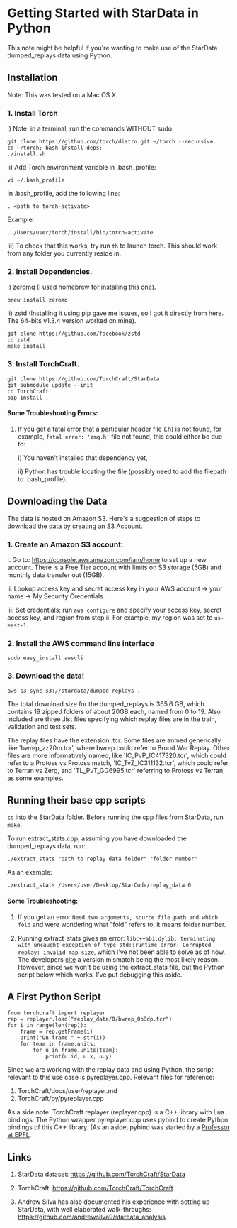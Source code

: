 # Getting Started with StarData in Python
This note might be helpful if you're wanting to make use of the StarData dumped_replays data using Python.


## Installation
Note: This was tested on a Mac OS X.

### 1. Install Torch

i) Note: in a terminal, run the commands WITHOUT sudo:

	git clone https://github.com/torch/distro.git ~/torch --recursive
	cd ~/torch; bash install-deps;
	./install.sh

ii) Add Torch environment variable in .bash_profile:

	vi ~/.bash_profile

In .bash_profile, add the following line:

	. <path to torch-activate>

Example:

	. /Users/user/torch/install/bin/torch-activate


iii) To check that this works, try run `th` to launch torch. This should work from any folder you currently reside in.


### 2. Install Dependencies.

i) zeromq (I used homebrew for installing this one).

	brew install zeromq

ii) zstd (Installing it using pip gave me issues, so I got it directly from here. The 64-bits v1.3.4 version worked on mine).
	
	git clone https://github.com/facebook/zstd
	cd zstd
	make install


### 3. Install TorchCraft.

	git clone https://github.com/TorchCraft/StarData
	git submodule update --init
	cd TorchCraft
	pip install .


#### Some Troubleshooting Errors:

1. If you get a fatal error that a particular header file (.h) is not found, for example, `fatal error: 'zmq.h'` file not found, this could either be due to:

	i)  You haven't installed that dependency yet, 

	ii) Python has trouble locating the file (possibly need to add the filepath to .bash_profile).



## Downloading the Data

The data is hosted on Amazon S3. Here's a suggestion of steps to download the data by creating an S3 Account.

### 1. Create an Amazon S3 account:

i. Go to: https://console.aws.amazon.com/iam/home to set up a new account. There is a Free Tier account with limits on S3 storage (5GB) and monthly data transfer out (15GB).

ii. Lookup access key and secret access key in your AWS account -> your name -> My Security Credentials.

iii. Set credentials: run `aws configure` and specify your access key, secret access key, and region from step ii. For example, my region was set to `us-east-1`.


### 2. Install the AWS command line interface

`sudo easy_install awscli`


### 3. Download the data!

`aws s3 sync s3://stardata/dumped_replays .`

The total download size for the dumped_replays is 365.6 GB, which contains 19 zipped folders of about 20GB each, named from 0 to 19. Also included are three .list files specifying which replay files are in the train, validation and test sets. 

The replay files have the extension .tcr. Some files are anmed generically like 'bwrep_zz20m.tcr', where bwrep could refer to Brood War Replay. Other files are more informatively named, like 'IC_PvP_IC417320.tcr', which could refer to a Protoss vs Protoss match, 'IC_TvZ_IC311132.tcr', which could refer to Terran vs Zerg, and 'TL_PvT_GG6995.tcr' referring to Protoss vs Terran, as some examples. 


## Running their base cpp scripts

`cd` into the StarData folder. Before running the cpp files from StarData, run `make`.

To run extract_stats.cpp, assuming you have downloaded the dumped_replays data, run:

`./extract_stats "path to replay data folder" "folder number"`

As an example:

`./extract_stats /Users/user/Desktop/StarCode/replay_data 0`

#### Some Troubleshooting:

1. If you get an error `Need two arguments, source file path and which fold` and were wondering what "fold" refers to, it means folder number.

2. Running extract_stats gives an error: `libc++abi.dylib: terminating with uncaught exception of type std::runtime_error: Corrupted replay: invalid map size`, which I've not been able to solve as of now. The developers [cite](https://github.com/TorchCraft/StarData/issues/3) a version mismatch being the most likely reason. However, since we won't be using the extract_stats file, but the Python script below which works, I've put debugging this aside.


## A First Python Script 
	from torchcraft import replayer
	rep = replayer.load("replay_data/0/bwrep_0b8dp.tcr")
	for i in range(len(rep)):
		frame = rep.getFrame(i)
		print("On frame " + str(i))
		for team in frame.units:
			for u in frame.units[team]:
				print(u.id, u.x, u.y)

Since we are working with the replay data and using Python, the script relevant to this use case is pyreplayer.cpp. Relevant files for reference:

1. TorchCraft/docs/user/replayer.md
2. TorchCraft/py/pyreplayer.cpp

As a side note: TorchCraft replayer (replayer.cpp) is a C++ library with Lua bindings. The Python wrapper pyreplayer.cpp uses pybind to create Python bindings of this C++ library. (As an aside, pybind was started by a [Professor at EPFL](http://rgl.epfl.ch/people/wjakob).


## Links

1. StarData dataset: https://github.com/TorchCraft/StarData

2. TorchCraft: https://github.com/TorchCraft/TorchCraft

3. Andrew Silva has also documented his experience with setting up StarData, with well elaborated walk-throughs: https://github.com/andrewsilva9/stardata_analysis.



